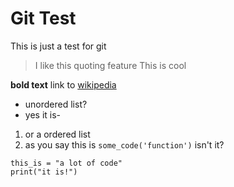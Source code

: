 # Git Test
This is just a test for git
> I like this quoting feature
> This is cool
<!-- comment baby!! -->
**bold text**
link to [wikipedia](https://www.wikipedia.org/)
- unordered list?
- yes it is-
1. or a ordered list
2. as you say
this is `some_code('function')` isn't it?
```
this_is = "a lot of code"
print("it is!")
```
